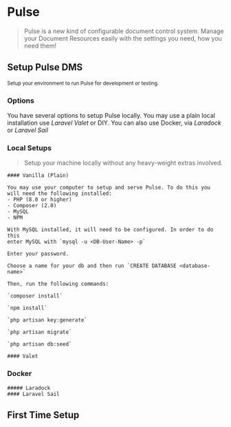 # Pulse

> Pulse is a new kind of configurable document control system.
> Manage your Document Resources easily with the settings you need, how you need them!

## Setup Pulse DMS

<small class="text text-muted">Setup your environment to run Pulse for development or testing.</small>

### **Options**

You have several options to setup Pulse locally. You may use a plain local installation use *Laravel Valet* or DIY. You can also use Docker,
via *Laradock* or *Laravel Sail*

### Local Setups

> Setup your machine locally without any heavy-weight extras involved.
    
    #### Vanilla (Plain)
    
    You may use your computer to setup and serve Pulse. To do this you will need the following installed:
    - PHP (8.0 or higher)
    - Composer (2.0)
    - MySQL
    - NPM

    With MySQL installed, it will need to be configured. In order to do this
    enter MySQL with `mysql -u <DB-User-Name> -p`

    Enter your password.

    Choose a name for your db and then run `CREATE DATABASE <database-name>`
    
    Then, run the following commands:
    
    `composer install`

    `npm install`

    `php artisan key:generate`

    `php artisan migrate`

    `php artisan db:seed`

    #### Valet

### Docker
    ##### Laradock
    #### Laravel Sail

## First Time Setup
